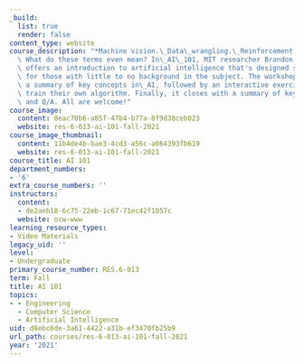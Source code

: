 ```yaml
---
_build:
  list: true
  render: false
content_type: website
course_description: "*Machine vision.\_Data\_wrangling.\_Reinforcement learning.*\
  \ What do these terms even mean? In\_AI\_101, MIT researcher Brandon Leshchinskiy\
  \ offers an introduction to artificial intelligence that's designed specifically\
  \ for those with little to no background in the subject. The workshop starts with\
  \ a summary of key concepts in\_AI, followed by an interactive exercise where participants\
  \ train their own algorithm. Finally, it closes with a summary of key takeaways\
  \ and Q/A. All are welcome!"
course_image:
  content: 0eac70b6-a85f-47b4-b77a-8f9d38ceb023
  website: res-6-013-ai-101-fall-2021
course_image_thumbnail:
  content: 11b4de4b-bae3-4cd3-a56c-a064393fb619
  website: res-6-013-ai-101-fall-2021
course_title: AI 101
department_numbers:
- '6'
extra_course_numbers: ''
instructors:
  content:
  - de2aeb18-6c75-22eb-1c67-71ec42f1057c
  website: ocw-www
learning_resource_types:
- Video Materials
legacy_uid: ''
level:
- Undergraduate
primary_course_number: RES.6-013
term: Fall
title: AI 101
topics:
- - Engineering
  - Computer Science
  - Artificial Intelligence
uid: d8ebc6de-3a61-4422-a31b-ef3470fb25b9
url_path: courses/res-6-013-ai-101-fall-2021
year: '2021'
---
```

